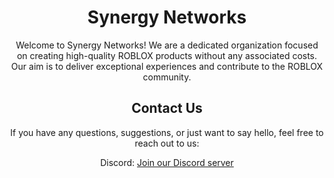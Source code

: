 <div align="center">
  <h1>Synergy Networks</h1>
  <p>Welcome to Synergy Networks! We are a dedicated organization focused on creating high-quality ROBLOX products without any associated costs. Our aim is to deliver exceptional experiences and contribute to the ROBLOX community.</p>

  ## Contact Us

  <p>If you have any questions, suggestions, or just want to say hello, feel free to reach out to us:</p>

  <p>
    Discord: <a href="https://discord.gg/yGhNCtQqK2">Join our Discord server</a>
  </p>
</div>
